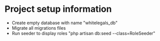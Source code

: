 <h1>Project setup information</h1>
<ul>
    <li>Create empty database with name "whitelegals_db"</li>
    <li>Migrate all migrations files</li>
    <li>Run seeder to display roles "php artisan db:seed --class=RoleSeeder"</li>
</ul>
